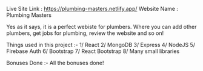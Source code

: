 Live Site Link : https://plumbing-masters.netlify.app/
Website Name : Plumbing Masters

Yes as it says, it is a perfect webiste for plumbers. Where you can add other plumbers, get jobs for plumbing, review the website and so on!

Things used in this project :-
1/ React
2/ MongoDB
3/ Express
4/ NodeJS
5/ Firebase Auth
6/ Bootstrap
7/ React Bootstrap
8/ Many small libraries

Bonuses Done :-
All the bonuses done!